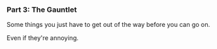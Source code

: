 
### Part 3: The Gauntlet


Some things you just have to get out of the way before you can go on.


Even if they're annoying.
